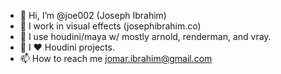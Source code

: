 - 👋 Hi, I’m @joe002 (Joseph Ibrahim)
- 👀 I work in visual effects (josephibrahim.co)
- 🌱 I use houdini/maya w/ mostly arnold, renderman, and vray.
- 💞️ I ♥️ Houdini projects.
- 📫 How to reach me jomar.ibrahim@gmail.com

<!---
joe002/joe002 is a ✨ special ✨ repository because its `README.md` (this file) appears on your GitHub profile.
You can click the Preview link to take a look at your changes.
--->
